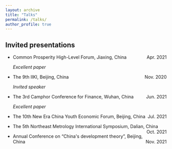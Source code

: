 ```yaml
---
layout: archive
title: "Talks"
permalink: /talks/
author_profile: true
---
```


Invited presentations
------

* Common Prosperity High-Level Forum, Jiaxing, China <span style="float:right">Apr. 2021</span>

    *Excellent paper*
  
* The 9th IIKI, Beijing, China <span style="float:right">Nov. 2020</span>

   _Invited speaker_

* The 3rd Camphor Conference for Finance, Wuhan, China <span style="float:right">Jun. 2021</span>

   *Excellent paper*
  
* The 10th New Era China Youth Economic Forum, Beijing, China <span style="float:right">Jul. 2021</span>

* The 5th Northeast Metrology International Symposium, Dalian, China <span style="float:right">Oct. 2021</span>

* Annual Conference on “China's development theory”, Beijing, China <span style="float:right">Nov. 2021</span>
